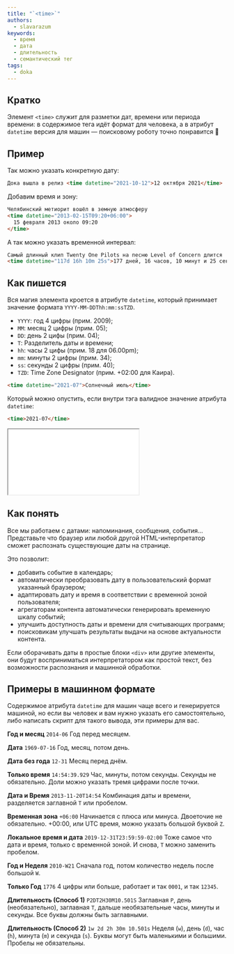 ```yaml
---
title: "`<time>`"
authors:
  - slavarazum
keywords:
  - время
  - дата
  - длительность
  - семантический тег
tags:
  - doka
---
```


## Кратко

Элемент `<time>` служит для разметки дат, времени или периода времени: в содержимое тега идёт формат для человека, а в атрибут `datetime` версия для машин — поисковому роботу точно понравится 🙂

## Пример

Так можно указать конкретную дату:

```html
Дока вышла в релиз <time datetime="2021-10-12">12 октября 2021</time>
```

Добавим время и зону:

```html
Челябинский метиорит вошёл в земную атмосферу
<time datetime="2013-02-15T09:20+06:00">
  15 февраля 2013 около 09:20
</time>
```

А так можно указать временной интервал:

```html
Самый длинный клип Twenty One Pilots на песню Level of Concern длится
<time datetime="117d 16h 10m 25s">177 дней, 16 часов, 10 минут и 25 секунд</time>
```

## Как пишется

Вся магия элемента кроется в атрибуте `datetime`, который принимает значение формата
`YYYY-MM-DDThh:mm:ssTZD`.

- `YYYY`: год 4 цифры (прим. 2009);
- `MM`: месяц 2 цифры (прим. 05);
- `DD`: день 2 цифы (прим. 04);
- `T`: Разделитель даты и времени;
- `hh`: часы 2 цифы (прим. 18 для 06.00pm);
- `mm`: минуты 2 цифры (прим. 34);
- `ss`: секунды 2 цифры (прим. 40);
- `TZD`: Time Zone Designator (прим. +02:00 для Каира).

```html
<time datetime="2021-07">Солнечный июль</time>
```

Который можно опустить, если внутри тэга валидное значение атрибута `datetime`:

```html
<time>2021-07</time>
```

<iframe title="Точное время" src="demos/basic/" height="150"></iframe>

## Как понять

Все мы работаем с датами: напоминания, сообщения, события... Представьте что браузер или любой другой HTML-интерпретатор сможет распознать существующие даты на странице.

Это позволит:

- добавить событие в календарь;
- автоматически преобразовать дату в пользовательский формат указанный браузером;
- адаптировать дату и время в соответствии с временной зоной пользователя;
- агрегаторам контента автоматически генерировать временную шкалу событий;
- улучшить доступность даты и времени для считывающих программ;
- поисковикам улучшать результаты выдачи на основе актуальности контента.

Если оборачивать даты в простые блоки `<div>` или другие элементы, они будут восприниматься интерпретатором как простой текст, без возможности распознания и машинной обработки.

## Примеры в машинном формате

Содержимое атрибута `datetime` для машин чаще всего и генерируется машиной, но если вы человек и вам нужно указать его самостоятельно, либо написать скрипт для такого вывода, эти примеры для вас.

**Год и месяц**
`2014-06`
Год перед месяцем.

**Дата**
`1969-07-16`
Год, месяц, потом день.

**Дата без года**
`12-31`
Месяц перед днём.

**Только время**
`14:54:39.929`
Час, минуты, потом секунды. Секунды не обязательно. Доли можно указать тремя цифрами после точки.

**Дата и Время**
`2013-11-20T14:54`
Комбинация даты и времени, разделяется заглавной `T` или пробелом.

**Временная зона**
`+06:00`
Начинается с плюса или минуса. Двоеточие не обязательно. +00:00, или UTC время, можно указать большой буквой `Z`.

**Локальное время и дата**
`2019-12-31T23:59:59-02:00`
Тоже самое что дата и время, только с временной зоной. И снова, `T` можно заменить пробелом.

**Год и Неделя**
`2010-W21`
Сначала год, потом количество недель после большой `W`.

**Только Год**
`1776`
4 цифры или больше, работает и так `0001`, и так `12345`.

**Длительность (Способ 1)**
`P2DT2H30M10.501S`
Заглавная `P`, день (необязательно), заглавная `T`, дальше необязательные часы, минуты и секунды. Все буквы должны быть заглавными.

**Длительность (Способ 2)**
`1w 2d 2h 30m 10.501s`
Неделя (`w`), день (`d`), час (`h`), минута (`m`) и секунда (`s`). Буквы могут быть маленькими и большими. Пробелы не обязательны.
